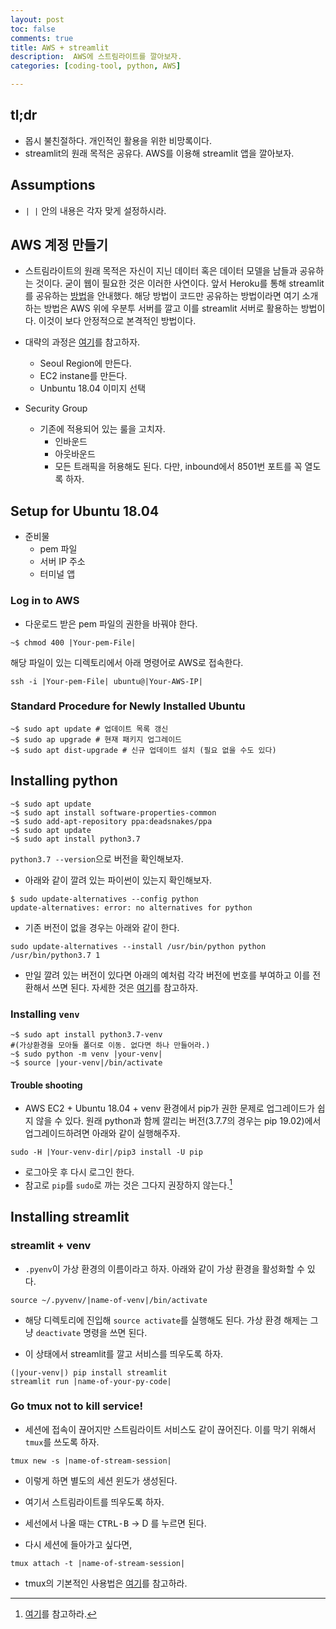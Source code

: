 ```yaml
---
layout: post
toc: false
comments: true
title: AWS + streamlit 
description:  AWS에 스트림라이트를 깔아보자. 
categories: [coding-tool, python, AWS]

---
```


## tl;dr 

- 몹시 불친절하다.  개인적인 활용을 위한 비망록이다. 
- streamlit의 원래 목적은 공유다. AWS를 이용해 streamlit 앱을 깔아보자. 

## Assumptions 

- `| |`  안의 내용은 각자 맞게 설정하시라. 

## AWS 계정 만들기 

- 스트림라이트의 원래 목적은 자신이 지닌 데이터 혹은 데이터 모델을 남들과 공유하는 것이다. 굳이 웹이 필요한 것은 이러한 사연이다. 앞서 Heroku를 통해 streamlit를 공유하는 [방법](https://anarinsk.github.io/lostineconomics-v2-1/coding-tool/python/web-tool/2020/03/09/Streamlit-Heroku.html)을 안내했다. 해당 방법이 코드만 공유하는 방법이라면 여기 소개하는 방법은 AWS 위에 우분투 서버를 깔고 이를 streamlit 서버로 활용하는 방법이다. 이것이 보다 안정적으로 본격적인 방법이다. 

- 대략의 과정은 [여기](https://towardsdatascience.com/how-to-deploy-a-streamlit-app-using-an-amazon-free-ec2-instance-416a41f69dc3)를 참고하자. 

	- Seoul Region에 만든다. 
	- EC2 instane를 만든다. 
	- Unbuntu 18.04 이미지 선택 

- Security Group
	- 기존에 적용되어 있는 룰을 고치자.  
		- 인바운드 
		- 아웃바운드 
		- 모든 트래픽을 허용해도 된다. 다만, inbound에서 8501번 포트를 꼭 열도록 하자. 

## Setup for Ubuntu 18.04

- 준비물 
	- pem 파일 
	- 서버 IP 주소 
	- 터미널 앱 

### Log in to AWS 

- 다운로드 받은 pem 파일의 권한을 바꿔야 한다. 

```shell
~$ chmod 400 |Your-pem-File|
```

해당 파일이 있는 디렉토리에서 아래 명령어로 AWS로 접속한다. 

```shell
ssh -i |Your-pem-File| ubuntu@|Your-AWS-IP|
```

### Standard Procedure for Newly Installed Ubuntu 

```shell
~$ sudo apt update # 업데이트 목록 갱신
~$ sudo ap upgrade # 현재 패키지 업그레이드
~$ sudo apt dist-upgrade # 신규 업데이트 설치 (필요 없을 수도 있다)
```
 
## Installing python 

```shell
~$ sudo apt update
~$ sudo apt install software-properties-common
~$ sudo add-apt-repository ppa:deadsnakes/ppa
~$ sudo apt update
~$ sudo apt install python3.7
```

`python3.7 --version`으로 버전을 확인해보자. 

- 아래와 같이 깔려 있는 파이썬이 있는지 확인해보자. 

```shell
$ sudo update-alternatives --config python
update-alternatives: error: no alternatives for python
```

- 기존 버전이 없을 경우는 아래와 같이 한다. 

```shell
sudo update-alternatives --install /usr/bin/python python /usr/bin/python3.7 1
```

- 만일 깔려 있는 버전이 있다면 아래의 예처럼 각각 버전에 번호를 부여하고 이를 전환해서 쓰면 된다. 자세한 것은 [여기](https://anarinsk.github.io/lostineconomics-v2-1/coding-tool/python/wsl/2020/03/19/WSL_Cmder.html)를 참고하자.  



### Installing `venv`

```shell
~$ sudo apt install python3.7-venv
#(가상환경을 모아둘 폴더로 이동. 없다면 하나 만들어라.)
~$ sudo python -m venv |your-venv|
~$ source |your-venv|/bin/activate 
```

#### Trouble shooting 

- AWS EC2 + Ubuntu 18.04 + venv 환경에서 pip가 권한 문제로 업그레이드가 쉽지 않을 수 있다. 원래 python과 함께 깔리는 버전(3.7.7의 경우는 pip 19.02)에서 업그레이드하려면 아래와 같이 실행해주자. 

```shell
sudo -H |Your-venv-dir|/pip3 install -U pip 
```
- 로그아웃 후 다시 로그인 한다.
- 참고로 `pip`를 `sudo`로 까는 것은 그다지 권장하지 않는다.[^1]   

[^1]: [여기](https://medium.com/@chullino/sudo-%EC%A0%88%EB%8C%80-%EC%93%B0%EC%A7%80-%EB%A7%88%EC%84%B8%EC%9A%94-8544aa3fb0e7)를 참고하라. 

## Installing streamlit

###  streamlit + venv 

- `.pyenv`이 가상 환경의 이름이라고 하자. 아래와 같이 가상 환경을 활성화할 수 있다. 

```shell 
source ~/.pyvenv/|name-of-venv|/bin/activate
```
- 해당 디렉토리에 진입해 `source activate`를 실행해도 된다. 가상 환경 해제는 그냥 `deactivate` 명령을 쓰면 된다. 

- 이 상태에서 streamlit를 깔고 서비스를 띄우도록 하자. 

```shell 
(|your-venv|) pip install streamlit
streamlit run |name-of-your-py-code|
```

### Go tmux not to kill service! 

- 세션에 접속이 끊어지만 스트림라이트 서비스도 같이 끊어진다. 이를 막기 위해서 `tmux`를 쓰도록 하자. 

```shell
tmux new -s |name-of-stream-session|
```

- 이렇게 하면 별도의 세션 윈도가 생성된다. 
- 여기서 스트림라이트를 띄우도록 하자. 
- 세선에서 나올 때는 <kbd>CTRL-B</kbd> &rarr; D 를 누르면 된다. 

- 다시 세션에 들아가고 싶다면,

```shell
tmux attach -t |name-of-stream-session|
```

- tmux의 기본적인 사용법은 [여기](https://gist.github.com/LeoHeo/70d191eb629b7e3e3084278e19a73e38)를 참고하라. 
<!--stackedit_data:
eyJoaXN0b3J5IjpbLTE0NDUxNTMxOTUsMTU4MDE1OTgwOCwtMz
U2Nzg5NDMyLDg3MTk2NDg3OCwtMTMyNTYxMjI4NiwxOTI2MDA5
MTI0LDg4OTMxMjQ3MF19
-->